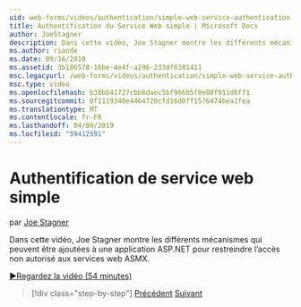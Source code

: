 ```yaml
---
uid: web-forms/videos/authentication/simple-web-service-authentication
title: Authentification du Service Web simple | Microsoft Docs
author: JoeStagner
description: Dans cette vidéo, Joe Stagner montre les différents mécanismes qui peuvent être ajoutées à une application ASP.NET pour restreindre l’accès non autorisé aux services web ASMX...
ms.author: riande
ms.date: 09/16/2010
ms.assetid: 3b186578-16be-4e4f-a296-233df0381411
msc.legacyurl: /web-forms/videos/authentication/simple-web-service-authentication
msc.type: video
ms.openlocfilehash: b38bb41727cbb8daec5bf966b5f0e08f911d6ff1
ms.sourcegitcommit: 0f1119340e4464720cfd16d0ff15764746ea1fea
ms.translationtype: MT
ms.contentlocale: fr-FR
ms.lasthandoff: 04/09/2019
ms.locfileid: "59412591"
---
```

# <a name="simple-web-service-authentication"></a>Authentification de service web simple

par [Joe Stagner](https://github.com/JoeStagner)

Dans cette vidéo, Joe Stagner montre les différents mécanismes qui peuvent être ajoutées à une application ASP.NET pour restreindre l’accès non autorisé aux services web ASMX.

[&#9654;Regardez la vidéo (54 minutes)](https://channel9.msdn.com/Blogs/ASP-NET-Site-Videos/simple-web-service-authentication)

> [!div class="step-by-step"]
> [Précédent](implement-the-registration-verification-pattern.md)
> [Suivant](creating-inactive-users.md)
